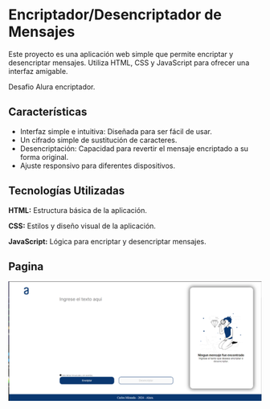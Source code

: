 
# Encriptador/Desencriptador de Mensajes

Este proyecto es una aplicación web simple que permite encriptar y desencriptar mensajes. Utiliza HTML, CSS y JavaScript para ofrecer una interfaz amigable.

Desafio Alura encriptador.

## Características

- Interfaz simple e intuitiva: Diseñada para ser fácil de usar.
- Un cifrado simple de sustitución de caracteres.
- Desencriptación: Capacidad para revertir el mensaje encriptado a su forma original.
- Ajuste responsivo para diferentes dispositivos.


## Tecnologías Utilizadas

**HTML:** Estructura básica de la aplicación.

**CSS:** Estilos y diseño visual de la aplicación.

**JavaScript:** Lógica para encriptar y desencriptar mensajes.

## Pagina

![Alt text](https://raw.githubusercontent.com/chard33/challenge2024/main/imagenes/captura.png?token=GHSAT0AAAAAACWBFVIYOPWWMTWNB27F2LQGZV23F2Q)

